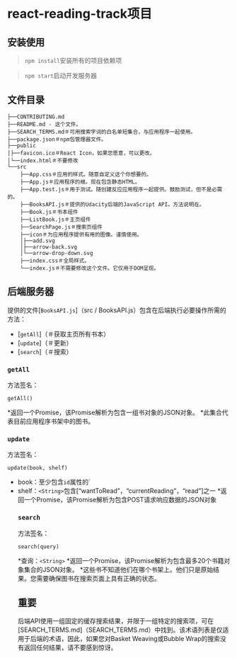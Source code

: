 # react-reading-track项目

## 安装使用

> `npm install`安装所有的项目依赖项

> `npm start`启动开发服务器

## 文件目录
```
├──CONTRIBUTING.md
├──README.md - 这个文件。
├──SEARCH_TERMS.md＃可用搜索字词的白名单短集合，与应用程序一起使用。
├──package.json＃npm包管理器文件。
├──public
│├──favicon.ico＃React Icon，如果您愿意，可以更改。
│└──index.html＃不要修改
└──src
    ├──App.css＃应用的样式。随意自定义这个你想要的。
    ├──App.js＃应用程序的根。现在包含静态HTML。
    ├──App.test.js＃用于测试。随创建反应应用程序一起提供。鼓励测试，但不是必需的。
    ├──BooksAPI.js＃提供的Udacity后端的JavaScript API。方法说明在。
    ├──Book.js＃书本组件
    ├──ListBook.js＃主页组件
    ├──SearchPage.js＃搜索页组件
    ├──icon＃为应用程序提供有用的图像。谨慎使用。
    │├──add.svg
    │├──arrow-back.svg
    │└──arrow-drop-down.svg
    ├──index.css＃全局样式。
    └──index.js＃不需要修改这个文件。它仅用于DOM呈现。
```



## 后端服务器

提供的文件[`BooksAPI.js`]（src / BooksAPI.js）包含在后端执行必要操作所需的方法：

* [`getAll`]（＃获取主页所有书本）
* [`update`]（＃更新）
* [`search`]（＃搜索）

### `getAll`

方法签名：

```JS
getAll()
```

*返回一个Promise，该Promise解析为包含一组书对象的JSON对象。
*此集合代表目前应用程序书架中的图书。

### `update`

方法签名：

```JS
update(book, shelf)
```

* book：至少包含`id`属性的`<Object>
* shelf：`<String>`包含[“wantToRead”，“currentReading”，“read”]之一
*返回一个Promise，该Promise解析为包含POST请求响应数据的JSON对象

### `search`

方法签名：

```JS
search(query)
```

*查询：`<String>`
*返回一个Promise，该Promise解析为包含最多20个书籍对象集合的JSON对象。
*这些书不知道他们在哪个书架上。他们只是原始结果。您需要确保图书在搜索页面上具有正确的状态。

## 重要
后端API使用一组固定的缓存搜索结果，并限于一组特定的搜索项，可在[SEARCH_TERMS.md]（SEARCH_TERMS.md）中找到。该术语列表是仅适用于后端的术语，因此，如果您对Basket Weaving或Bubble Wrap的搜索没有返回任何结果，请不要感到惊讶。
